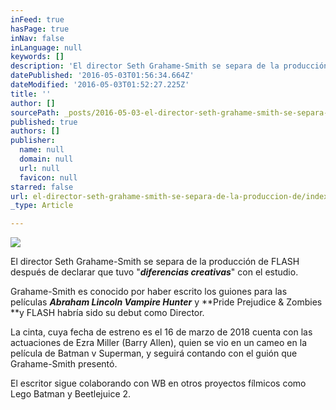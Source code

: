 ```yaml
---
inFeed: true
hasPage: true
inNav: false
inLanguage: null
keywords: []
description: 'El director Seth Grahame-Smith se separa de la producción de FLASH después de declarar que tuvo "diferencias creativas" con el estudio.'
datePublished: '2016-05-03T01:56:34.664Z'
dateModified: '2016-05-03T01:52:27.225Z'
title: ''
author: []
sourcePath: _posts/2016-05-03-el-director-seth-grahame-smith-se-separa-de-la-produccion-de.md
published: true
authors: []
publisher:
  name: null
  domain: null
  url: null
  favicon: null
starred: false
url: el-director-seth-grahame-smith-se-separa-de-la-produccion-de/index.html
_type: Article

---
```

![](https://the-grid-user-content.s3-us-west-2.amazonaws.com/41a3ac13-dba0-4dff-a976-d83fa68ff5d9.jpg)

El director Seth Grahame-Smith se separa de la producción de FLASH después de declarar que tuvo "**_diferencias creativas_**" con el estudio.

Grahame-Smith es conocido por haber escrito los guiones para las películas _**Abraham Lincoln Vampire Hunter**_ y **Pride Prejudice & Zombies **y FLASH habría sido su debut como Director.

La cinta, cuya fecha de estreno es el 16 de marzo de 2018 cuenta con las actuaciones de Ezra Miller (Barry Allen), quien se vio en un cameo en la película de Batman v Superman, y seguirá contando con el guión que Grahame-Smith presentó.

El escritor sigue colaborando con WB en otros proyectos fílmicos como Lego Batman y Beetlejuice 2\.